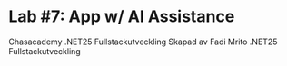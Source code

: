 # Lab #7: App w/ AI Assistance

Chasacademy .NET25 Fullstackutveckling Skapad av Fadi Mrito .NET25 Fullstackutveckling
